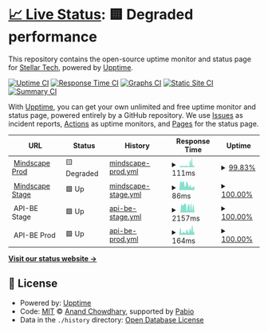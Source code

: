 # [📈 Live Status](https://uptime.uselest.com): <!--live status--> **🟨 Degraded performance**

This repository contains the open-source uptime monitor and status page for [Stellar Tech](https://uptime.uselest.com), powered by [Upptime](https://github.com/upptime/upptime).

[![Uptime CI](https://github.com/StellarTechLab/uptime/workflows/Uptime%20CI/badge.svg)](https://github.com/StellarTechLab/uptime/actions?query=workflow%3A%22Uptime+CI%22)
[![Response Time CI](https://github.com/StellarTechLab/uptime/workflows/Response%20Time%20CI/badge.svg)](https://github.com/StellarTechLab/uptime/actions?query=workflow%3A%22Response+Time+CI%22)
[![Graphs CI](https://github.com/StellarTechLab/uptime/workflows/Graphs%20CI/badge.svg)](https://github.com/StellarTechLab/uptime/actions?query=workflow%3A%22Graphs+CI%22)
[![Static Site CI](https://github.com/StellarTechLab/uptime/workflows/Static%20Site%20CI/badge.svg)](https://github.com/StellarTechLab/uptime/actions?query=workflow%3A%22Static+Site+CI%22)
[![Summary CI](https://github.com/StellarTechLab/uptime/workflows/Summary%20CI/badge.svg)](https://github.com/StellarTechLab/uptime/actions?query=workflow%3A%22Summary+CI%22)

With [Upptime](https://upptime.js.org), you can get your own unlimited and free uptime monitor and status page, powered entirely by a GitHub repository. We use [Issues](https://github.com/StellarTechLab/uptime/issues) as incident reports, [Actions](https://github.com/StellarTechLab/uptime/actions) as uptime monitors, and [Pages](https://uptime.uselest.com) for the status page.

<!--start: status pages-->
<!-- This summary is generated by Upptime (https://github.com/upptime/upptime) -->
<!-- Do not edit this manually, your changes will be overwritten -->
<!-- prettier-ignore -->
| URL | Status | History | Response Time | Uptime |
| --- | ------ | ------- | ------------- | ------ |
| <img alt="" src="https://icons.duckduckgo.com/ip3/web.mindscapeapp.io.ico" height="13"> [Mindscape Prod](https://web.mindscapeapp.io) | 🟨 Degraded | [mindscape-prod.yml](https://github.com/StellarTechLab/uptime/commits/HEAD/history/mindscape-prod.yml) | <details><summary><img alt="Response time graph" src="./graphs/mindscape-prod/response-time-week.png" height="20"> 111ms</summary><br><a href="https://uptime.uselest.com/history/mindscape-prod"><img alt="Response time 174" src="https://img.shields.io/endpoint?url=https%3A%2F%2Fraw.githubusercontent.com%2FStellarTechLab%2Fuptime%2FHEAD%2Fapi%2Fmindscape-prod%2Fresponse-time.json"></a><br><a href="https://uptime.uselest.com/history/mindscape-prod"><img alt="24-hour response time 167" src="https://img.shields.io/endpoint?url=https%3A%2F%2Fraw.githubusercontent.com%2FStellarTechLab%2Fuptime%2FHEAD%2Fapi%2Fmindscape-prod%2Fresponse-time-day.json"></a><br><a href="https://uptime.uselest.com/history/mindscape-prod"><img alt="7-day response time 111" src="https://img.shields.io/endpoint?url=https%3A%2F%2Fraw.githubusercontent.com%2FStellarTechLab%2Fuptime%2FHEAD%2Fapi%2Fmindscape-prod%2Fresponse-time-week.json"></a><br><a href="https://uptime.uselest.com/history/mindscape-prod"><img alt="30-day response time 165" src="https://img.shields.io/endpoint?url=https%3A%2F%2Fraw.githubusercontent.com%2FStellarTechLab%2Fuptime%2FHEAD%2Fapi%2Fmindscape-prod%2Fresponse-time-month.json"></a><br><a href="https://uptime.uselest.com/history/mindscape-prod"><img alt="1-year response time 174" src="https://img.shields.io/endpoint?url=https%3A%2F%2Fraw.githubusercontent.com%2FStellarTechLab%2Fuptime%2FHEAD%2Fapi%2Fmindscape-prod%2Fresponse-time-year.json"></a></details> | <details><summary><a href="https://uptime.uselest.com/history/mindscape-prod">99.83%</a></summary><a href="https://uptime.uselest.com/history/mindscape-prod"><img alt="All-time uptime 99.67%" src="https://img.shields.io/endpoint?url=https%3A%2F%2Fraw.githubusercontent.com%2FStellarTechLab%2Fuptime%2FHEAD%2Fapi%2Fmindscape-prod%2Fuptime.json"></a><br><a href="https://uptime.uselest.com/history/mindscape-prod"><img alt="24-hour uptime 99.99%" src="https://img.shields.io/endpoint?url=https%3A%2F%2Fraw.githubusercontent.com%2FStellarTechLab%2Fuptime%2FHEAD%2Fapi%2Fmindscape-prod%2Fuptime-day.json"></a><br><a href="https://uptime.uselest.com/history/mindscape-prod"><img alt="7-day uptime 99.83%" src="https://img.shields.io/endpoint?url=https%3A%2F%2Fraw.githubusercontent.com%2FStellarTechLab%2Fuptime%2FHEAD%2Fapi%2Fmindscape-prod%2Fuptime-week.json"></a><br><a href="https://uptime.uselest.com/history/mindscape-prod"><img alt="30-day uptime 99.75%" src="https://img.shields.io/endpoint?url=https%3A%2F%2Fraw.githubusercontent.com%2FStellarTechLab%2Fuptime%2FHEAD%2Fapi%2Fmindscape-prod%2Fuptime-month.json"></a><br><a href="https://uptime.uselest.com/history/mindscape-prod"><img alt="1-year uptime 99.67%" src="https://img.shields.io/endpoint?url=https%3A%2F%2Fraw.githubusercontent.com%2FStellarTechLab%2Fuptime%2FHEAD%2Fapi%2Fmindscape-prod%2Fuptime-year.json"></a></details>
| <img alt="" src="https://icons.duckduckgo.com/ip3/web.stg.mindscapeapp.io.ico" height="13"> [Mindscape Stage](https://web.stg.mindscapeapp.io) | 🟩 Up | [mindscape-stage.yml](https://github.com/StellarTechLab/uptime/commits/HEAD/history/mindscape-stage.yml) | <details><summary><img alt="Response time graph" src="./graphs/mindscape-stage/response-time-week.png" height="20"> 86ms</summary><br><a href="https://uptime.uselest.com/history/mindscape-stage"><img alt="Response time 240" src="https://img.shields.io/endpoint?url=https%3A%2F%2Fraw.githubusercontent.com%2FStellarTechLab%2Fuptime%2FHEAD%2Fapi%2Fmindscape-stage%2Fresponse-time.json"></a><br><a href="https://uptime.uselest.com/history/mindscape-stage"><img alt="24-hour response time 55" src="https://img.shields.io/endpoint?url=https%3A%2F%2Fraw.githubusercontent.com%2FStellarTechLab%2Fuptime%2FHEAD%2Fapi%2Fmindscape-stage%2Fresponse-time-day.json"></a><br><a href="https://uptime.uselest.com/history/mindscape-stage"><img alt="7-day response time 86" src="https://img.shields.io/endpoint?url=https%3A%2F%2Fraw.githubusercontent.com%2FStellarTechLab%2Fuptime%2FHEAD%2Fapi%2Fmindscape-stage%2Fresponse-time-week.json"></a><br><a href="https://uptime.uselest.com/history/mindscape-stage"><img alt="30-day response time 262" src="https://img.shields.io/endpoint?url=https%3A%2F%2Fraw.githubusercontent.com%2FStellarTechLab%2Fuptime%2FHEAD%2Fapi%2Fmindscape-stage%2Fresponse-time-month.json"></a><br><a href="https://uptime.uselest.com/history/mindscape-stage"><img alt="1-year response time 240" src="https://img.shields.io/endpoint?url=https%3A%2F%2Fraw.githubusercontent.com%2FStellarTechLab%2Fuptime%2FHEAD%2Fapi%2Fmindscape-stage%2Fresponse-time-year.json"></a></details> | <details><summary><a href="https://uptime.uselest.com/history/mindscape-stage">100.00%</a></summary><a href="https://uptime.uselest.com/history/mindscape-stage"><img alt="All-time uptime 98.76%" src="https://img.shields.io/endpoint?url=https%3A%2F%2Fraw.githubusercontent.com%2FStellarTechLab%2Fuptime%2FHEAD%2Fapi%2Fmindscape-stage%2Fuptime.json"></a><br><a href="https://uptime.uselest.com/history/mindscape-stage"><img alt="24-hour uptime 100.00%" src="https://img.shields.io/endpoint?url=https%3A%2F%2Fraw.githubusercontent.com%2FStellarTechLab%2Fuptime%2FHEAD%2Fapi%2Fmindscape-stage%2Fuptime-day.json"></a><br><a href="https://uptime.uselest.com/history/mindscape-stage"><img alt="7-day uptime 100.00%" src="https://img.shields.io/endpoint?url=https%3A%2F%2Fraw.githubusercontent.com%2FStellarTechLab%2Fuptime%2FHEAD%2Fapi%2Fmindscape-stage%2Fuptime-week.json"></a><br><a href="https://uptime.uselest.com/history/mindscape-stage"><img alt="30-day uptime 99.99%" src="https://img.shields.io/endpoint?url=https%3A%2F%2Fraw.githubusercontent.com%2FStellarTechLab%2Fuptime%2FHEAD%2Fapi%2Fmindscape-stage%2Fuptime-month.json"></a><br><a href="https://uptime.uselest.com/history/mindscape-stage"><img alt="1-year uptime 98.76%" src="https://img.shields.io/endpoint?url=https%3A%2F%2Fraw.githubusercontent.com%2FStellarTechLab%2Fuptime%2FHEAD%2Fapi%2Fmindscape-stage%2Fuptime-year.json"></a></details>
| <img alt="" src="https://icons.duckduckgo.com/ip3/null.ico" height="13"> API-BE Stage | 🟩 Up | [api-be-stage.yml](https://github.com/StellarTechLab/uptime/commits/HEAD/history/api-be-stage.yml) | <details><summary><img alt="Response time graph" src="./graphs/api-be-stage/response-time-week.png" height="20"> 2157ms</summary><br><a href="https://uptime.uselest.com/history/api-be-stage"><img alt="Response time 2515" src="https://img.shields.io/endpoint?url=https%3A%2F%2Fraw.githubusercontent.com%2FStellarTechLab%2Fuptime%2FHEAD%2Fapi%2Fapi-be-stage%2Fresponse-time.json"></a><br><a href="https://uptime.uselest.com/history/api-be-stage"><img alt="24-hour response time 1758" src="https://img.shields.io/endpoint?url=https%3A%2F%2Fraw.githubusercontent.com%2FStellarTechLab%2Fuptime%2FHEAD%2Fapi%2Fapi-be-stage%2Fresponse-time-day.json"></a><br><a href="https://uptime.uselest.com/history/api-be-stage"><img alt="7-day response time 2157" src="https://img.shields.io/endpoint?url=https%3A%2F%2Fraw.githubusercontent.com%2FStellarTechLab%2Fuptime%2FHEAD%2Fapi%2Fapi-be-stage%2Fresponse-time-week.json"></a><br><a href="https://uptime.uselest.com/history/api-be-stage"><img alt="30-day response time 2472" src="https://img.shields.io/endpoint?url=https%3A%2F%2Fraw.githubusercontent.com%2FStellarTechLab%2Fuptime%2FHEAD%2Fapi%2Fapi-be-stage%2Fresponse-time-month.json"></a><br><a href="https://uptime.uselest.com/history/api-be-stage"><img alt="1-year response time 2515" src="https://img.shields.io/endpoint?url=https%3A%2F%2Fraw.githubusercontent.com%2FStellarTechLab%2Fuptime%2FHEAD%2Fapi%2Fapi-be-stage%2Fresponse-time-year.json"></a></details> | <details><summary><a href="https://uptime.uselest.com/history/api-be-stage">100.00%</a></summary><a href="https://uptime.uselest.com/history/api-be-stage"><img alt="All-time uptime 97.43%" src="https://img.shields.io/endpoint?url=https%3A%2F%2Fraw.githubusercontent.com%2FStellarTechLab%2Fuptime%2FHEAD%2Fapi%2Fapi-be-stage%2Fuptime.json"></a><br><a href="https://uptime.uselest.com/history/api-be-stage"><img alt="24-hour uptime 100.00%" src="https://img.shields.io/endpoint?url=https%3A%2F%2Fraw.githubusercontent.com%2FStellarTechLab%2Fuptime%2FHEAD%2Fapi%2Fapi-be-stage%2Fuptime-day.json"></a><br><a href="https://uptime.uselest.com/history/api-be-stage"><img alt="7-day uptime 100.00%" src="https://img.shields.io/endpoint?url=https%3A%2F%2Fraw.githubusercontent.com%2FStellarTechLab%2Fuptime%2FHEAD%2Fapi%2Fapi-be-stage%2Fuptime-week.json"></a><br><a href="https://uptime.uselest.com/history/api-be-stage"><img alt="30-day uptime 100.00%" src="https://img.shields.io/endpoint?url=https%3A%2F%2Fraw.githubusercontent.com%2FStellarTechLab%2Fuptime%2FHEAD%2Fapi%2Fapi-be-stage%2Fuptime-month.json"></a><br><a href="https://uptime.uselest.com/history/api-be-stage"><img alt="1-year uptime 97.43%" src="https://img.shields.io/endpoint?url=https%3A%2F%2Fraw.githubusercontent.com%2FStellarTechLab%2Fuptime%2FHEAD%2Fapi%2Fapi-be-stage%2Fuptime-year.json"></a></details>
| <img alt="" src="https://icons.duckduckgo.com/ip3/null.ico" height="13"> API-BE Prod | 🟩 Up | [api-be-prod.yml](https://github.com/StellarTechLab/uptime/commits/HEAD/history/api-be-prod.yml) | <details><summary><img alt="Response time graph" src="./graphs/api-be-prod/response-time-week.png" height="20"> 164ms</summary><br><a href="https://uptime.uselest.com/history/api-be-prod"><img alt="Response time 228" src="https://img.shields.io/endpoint?url=https%3A%2F%2Fraw.githubusercontent.com%2FStellarTechLab%2Fuptime%2FHEAD%2Fapi%2Fapi-be-prod%2Fresponse-time.json"></a><br><a href="https://uptime.uselest.com/history/api-be-prod"><img alt="24-hour response time 118" src="https://img.shields.io/endpoint?url=https%3A%2F%2Fraw.githubusercontent.com%2FStellarTechLab%2Fuptime%2FHEAD%2Fapi%2Fapi-be-prod%2Fresponse-time-day.json"></a><br><a href="https://uptime.uselest.com/history/api-be-prod"><img alt="7-day response time 164" src="https://img.shields.io/endpoint?url=https%3A%2F%2Fraw.githubusercontent.com%2FStellarTechLab%2Fuptime%2FHEAD%2Fapi%2Fapi-be-prod%2Fresponse-time-week.json"></a><br><a href="https://uptime.uselest.com/history/api-be-prod"><img alt="30-day response time 166" src="https://img.shields.io/endpoint?url=https%3A%2F%2Fraw.githubusercontent.com%2FStellarTechLab%2Fuptime%2FHEAD%2Fapi%2Fapi-be-prod%2Fresponse-time-month.json"></a><br><a href="https://uptime.uselest.com/history/api-be-prod"><img alt="1-year response time 228" src="https://img.shields.io/endpoint?url=https%3A%2F%2Fraw.githubusercontent.com%2FStellarTechLab%2Fuptime%2FHEAD%2Fapi%2Fapi-be-prod%2Fresponse-time-year.json"></a></details> | <details><summary><a href="https://uptime.uselest.com/history/api-be-prod">100.00%</a></summary><a href="https://uptime.uselest.com/history/api-be-prod"><img alt="All-time uptime 40.08%" src="https://img.shields.io/endpoint?url=https%3A%2F%2Fraw.githubusercontent.com%2FStellarTechLab%2Fuptime%2FHEAD%2Fapi%2Fapi-be-prod%2Fuptime.json"></a><br><a href="https://uptime.uselest.com/history/api-be-prod"><img alt="24-hour uptime 100.00%" src="https://img.shields.io/endpoint?url=https%3A%2F%2Fraw.githubusercontent.com%2FStellarTechLab%2Fuptime%2FHEAD%2Fapi%2Fapi-be-prod%2Fuptime-day.json"></a><br><a href="https://uptime.uselest.com/history/api-be-prod"><img alt="7-day uptime 100.00%" src="https://img.shields.io/endpoint?url=https%3A%2F%2Fraw.githubusercontent.com%2FStellarTechLab%2Fuptime%2FHEAD%2Fapi%2Fapi-be-prod%2Fuptime-week.json"></a><br><a href="https://uptime.uselest.com/history/api-be-prod"><img alt="30-day uptime 41.88%" src="https://img.shields.io/endpoint?url=https%3A%2F%2Fraw.githubusercontent.com%2FStellarTechLab%2Fuptime%2FHEAD%2Fapi%2Fapi-be-prod%2Fuptime-month.json"></a><br><a href="https://uptime.uselest.com/history/api-be-prod"><img alt="1-year uptime 40.08%" src="https://img.shields.io/endpoint?url=https%3A%2F%2Fraw.githubusercontent.com%2FStellarTechLab%2Fuptime%2FHEAD%2Fapi%2Fapi-be-prod%2Fuptime-year.json"></a></details>

<!--end: status pages-->

[**Visit our status website →**](https://uptime.uselest.com)

## 📄 License

- Powered by: [Upptime](https://github.com/upptime/upptime)
- Code: [MIT](./LICENSE) © [Anand Chowdhary](https://anandchowdhary.com), supported by [Pabio](https://pabio.com)
- Data in the `./history` directory: [Open Database License](https://opendatacommons.org/licenses/odbl/1-0/)
